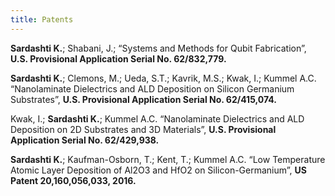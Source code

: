```yaml
---
title: Patents
---
```


**Sardashti K.**; Shabani, J.; “Systems and Methods for Qubit Fabrication”, **U.S. Provisional Application Serial No. 62/832,779.**
 
**Sardashti K.**; Clemons, M.; Ueda, S.T.; Kavrik, M.S.; Kwak, I.; Kummel A.C. “Nanolaminate Dielectrics and ALD Deposition on Silicon Germanium Substrates”, **U.S. Provisional Application Serial No. 62/415,074.**
 
Kwak, I.; **Sardashti K.**; Kummel A.C. “Nanolaminate Dielectrics and ALD Deposition on 2D Substrates and 3D Materials”, **U.S. Provisional Application Serial No. 62/429,938.**
 
**Sardashti K.**; Kaufman-Osborn, T.; Kent, T.; Kummel A.C. “Low Temperature Atomic Layer Deposition of Al2O3 and HfO2 on Silicon-Germanium”, **US Patent 20,160,056,033, 2016.**
